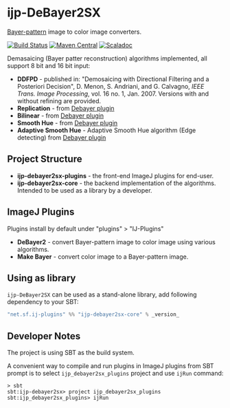 # ijp-DeBayer2SX
[Bayer-pattern][bayer-filter] image to color image converters.

[![Build Status](https://travis-ci.org/ij-plugins/ijp-DeBayer2SX.svg?branch=master)](https://travis-ci.org/ij-plugins/ijp-DeBayer2SX) [![Maven Central](https://maven-badges.herokuapp.com/maven-central/net.sf.ij-plugins/ijp-debayer2sx-core_2.12/badge.svg)](https://maven-badges.herokuapp.com/maven-central/net.sf.ij-plugins/ijp-debayer2sx-core_2.12)
                                                                                                                                       [![Scaladoc](http://javadoc-badge.appspot.com/net.sf.ij-plugins/ijp-debayer2sx-core_2.12.svg?label=scaladoc)](http://javadoc-badge.appspot.com/net.sf.ij-plugins/ijp-debayer2sx-core_2.12)


Demasaicing (Bayer patter reconstruction) algorithms implemented, all support 8 bit and 16 bit input:

* __DDFPD__ - published in: "Demosaicing with Directional Filtering and a Posteriori Decision", D. Menon, S. Andriani, and G. Calvagno, _IEEE Trans. Image Processing_, vol. 16 no. 1, Jan. 2007. Versions with and without refining are provided.
* __Replication__ - from [Debayer plugin][debayer]
* __Bilinear__ - from [Debayer plugin][debayer]
* __Smooth Hue__ - from [Debayer plugin][debayer]
* __Adaptive Smooth Hue__ - Adaptive Smooth Hue algorithm (Edge detecting) from [Debayer plugin][debayer]


## Project Structure
* __ijp-debayer2sx-plugins__ - the front-end ImageJ plugins for end-user.
* __ijp-debayer2sx-core__ - the backend implementation of the algorithms. Intended to be used as a library by a developer.


## ImageJ Plugins
Plugins install by default under "plugins" > "IJ-Plugins"
* __DeBayer2__ - convert Bayer-pattern image to color image using various algorithms.
* __Make Bayer__ - convert color image to a Bayer-pattern image.


## Using as library
`ijp-DeBayer2SX` can be used as a stand-alone library, add following dependency to your SBT:

```scala
"net.sf.ij-plugins" %% "ijp-debayer2sx-core" % _version_
```


## Developer Notes

The project is using SBT as the build system.

A convenient way to compile and run plugins in ImageJ plugins from SBT prompt is to select `ijp_debayer2sx_plugins` project and use `ijRun` command:

```
> sbt
sbt:ijp-debayer2sx> project ijp_debayer2sx_plugins
sbt:ijp_debayer2sx_plugins> ijRun

```

[bayer-filter]: https://en.wikipedia.org/wiki/Bayer_filter

[debayer]: https://github.com/ij-plugins/ijp-DeBayer2SX/wiki/DeBayer1
